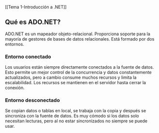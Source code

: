 [[Tema 1-Introducción a .NET]]

## Qué es ADO.NET?
ADO.NET es un mapeador objeto-relacional. Proporciona soporte para la mayoría de gestores de bases de datos relacionales. Está formado por dos entornos.

### Entorno conectado
Los usuarios están siempre directamente conectados a la fuente  de datos. Esto permite un mejor control de la concurrencia y datos constantemente actualizados, pero a cambio consume muchos recursos y limita la escalabilidad. Los recursos se mantienen en el servidor hasta cerrar la conexión.

### Entorno desconectado
Se copian datos o tablas en local, se trabaja con la copia y después se sincroniza con la fuente de datos. Es muy cómodo si los datos solo necesitan lecturas, pero al no estar sincronizados no siempre se puede usar.